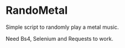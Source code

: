 # RandoMetal
Simple script to randomly play a metal music.

Need Bs4, Selenium and Requests to work.
